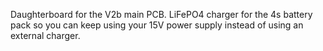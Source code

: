 Daughterboard for the V2b main PCB.
LiFePO4 charger for the 4s battery pack so you can keep using your 15V power supply instead of using an external charger.
